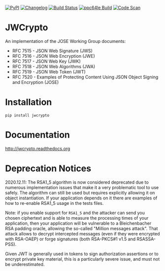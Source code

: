 [![PyPI](https://img.shields.io/pypi/v/jwcrypto.svg)](https://pypi.org/project/jwcrypto/)
[![Changelog](https://img.shields.io/github/v/release/latchset/jwcrypto?label=changelog)](https://github.com/latchset/jwcrypto/releases)
[![Build Status](https://github.com/latchset/jwcrypto/actions/workflows/build.yml/badge.svg)](https://github.com/latchset/jwcrypto/actions/workflows/build.yml)
[![ppc64le Build](https://github.com/latchset/jwcrypto/actions/workflows/ppc64le.yml/badge.svg)](https://github.com/latchset/jwcrypto/actions/workflows/ppc64le.yml)
[![Code Scan](https://github.com/latchset/jwcrypto/actions/workflows/codeql-analysis.yml/badge.svg)](https://github.com/latchset/jwcrypto/actions/workflows/codeql-analysis.yml)

JWCrypto
========

An implementation of the JOSE Working Group documents:
- RFC 7515 - JSON Web Signature (JWS)
- RFC 7516 - JSON Web Encryption (JWE)
- RFC 7517 - JSON Web Key (JWK)
- RFC 7518 - JSON Web Algorithms (JWA)
- RFC 7519 - JSON Web Token (JWT)
- RFC 7520 - Examples of Protecting Content Using JSON Object Signing and
  Encryption (JOSE)

Installation
============

    pip install jwcrypto

Documentation
=============

http://jwcrypto.readthedocs.org

Deprecation Notices
===================

2020.12.11: The RSA1_5 algorithm is now considered deprecated due to numerous
implementation issues that make it a very problematic tool to use safely.
The algorithm can still be used but requires explicitly allowing it on object
instantiation. If your application depends on it there are examples of how to
re-enable RSA1_5 usage in the tests files.

Note: if you enable support for `RSA1_5` and the attacker can send you chosen
ciphertext and is able to measure the processing times of your application,
then your application will be vulnerable to a Bleichenbacher RSA padding
oracle, allowing the so-called "Million messages attack". That attack allows
to decrypt intercepted messages (even if they were encrypted with RSA-OAEP) or
forge signatures (both RSA-PKCS#1 v1.5 and RSASSA-PSS).

Given JWT is generally used in tokens to sign authorization assertions or to
encrypt private key material, this is a particularly severe issue, and must
not be underestimated.

